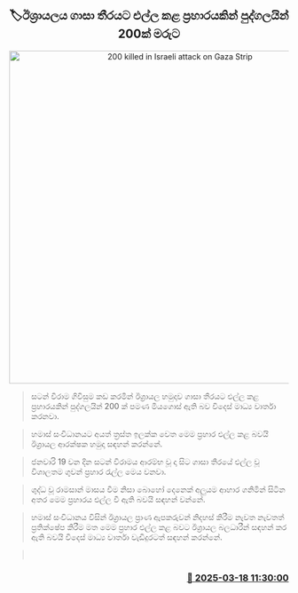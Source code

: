 <p align='center'><b><h2 align='center' title='200 killed in Israeli attack on Gaza Strip'>🏷ඊශ්‍රායලය ගාසා තීරයට එල්ල කළ ප්‍රහාරයකින් පුද්ගලයින් 200ක් මරුට</h2></b></p>
<p align='center'><img src='https://helakuru.sgp1.cdn.digitaloceanspaces.com/esana/images/lib/gaza-attack.jpg' width='600' alt='200 killed in Israeli attack on Gaza Strip'></p>

> සටන් විරාම ගිවිසුම කඩ කරමින් ඊශ්‍රායල හමුදාව ගාසා තීරයට එල්ල කළ ප්‍රහාරයකින් පුද්ගලයින් 200 ක් පමණ මියගොස් ඇති බව විදෙස් මාධ්‍ය වාර්තා කරනවා.

> හමාස් සංවිධානයට අයත් ත්‍රස්ත ඉලක්ක වෙත මෙම ප්‍රහාර එල්ල කළ බවයි ඊශ්‍රායල ආරක්ෂක හමුදා සඳහන් කරන්නේ.

> ජනවාරි 19 වන දින සටන් විරාමය ආරම්භ වූ දා සිට ගාසා තීරයේ එල්ල වූ විශාලතම ගුවන් ප්‍රහාර රැල්ල මෙය වනවා.

> ශුද්ධ වූ රාමසාන් මාසය වීම නිසා බොහෝ දෙනෙක් අලුයම ආහාර ගනිමින් සිටින අතර මෙම ප්‍රහාරය එල්ල වී ඇති බවයි සඳහන් වන්නේ.

> හමාස් සංවිධානය විසින් ඊශ්‍රායල ප්‍රාණ ඇපකරුවන් නිදහස් කිරීම නැවත නැවතත් ප්‍රතික්ෂේප කිරීම මත මෙම ප්‍රහාර එල්ල කළ බවට ඊශ්‍රායල බලධාරීන් සඳහන් කර ඇති බවයි විදෙස් මාධ්‍ය වාර්තා වැඩිදුරටත් සඳහන් කරන්නේ. 

>  



<h3 align='right'><a href='https://www.helakuru.lk/esana/p/108411/'>📅 2025-03-18 11:30:00</a></h3>
